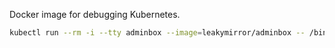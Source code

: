 Docker image for debugging Kubernetes.

```bash
kubectl run --rm -i --tty adminbox --image=leakymirror/adminbox -- /bin/bash
```
